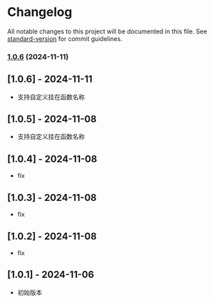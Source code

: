 # Changelog

All notable changes to this project will be documented in this file. See [standard-version](https://github.com/conventional-changelog/standard-version) for commit guidelines.

### [1.0.6](https://github.com/XDJcc/max-js-utils/compare/v1.0.5...v1.0.6) (2024-11-11)

## [1.0.6] - 2024-11-11
- 支持自定义挂在函数名称

## [1.0.5] - 2024-11-08
- 支持自定义挂在函数名称

## [1.0.4] - 2024-11-08
- fix

## [1.0.3] - 2024-11-08
- fix

## [1.0.2] - 2024-11-08
- fix

## [1.0.1] - 2024-11-06
- 初始版本

